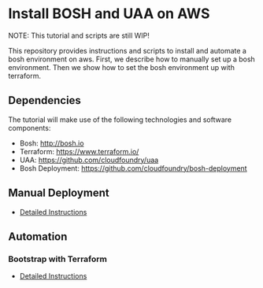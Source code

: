 # Install BOSH and UAA on AWS #

NOTE: This tutorial and scripts are still WIP!

This repository provides instructions and scripts to install and automate a bosh environment on aws.
First, we describe how to manually set up a bosh environment. 
Then we show how to set the bosh environment up with terraform.

## Dependencies ##
The tutorial will make use of the following technologies and software components:
* Bosh: http://bosh.io
* Terraform: https://www.terraform.io/
* UAA: https://github.com/cloudfoundry/uaa
* Bosh Deployment: https://github.com/cloudfoundry/bosh-deployment

## Manual Deployment ##

* [Detailed Instructions](MANUAL.md)

## Automation ##

### Bootstrap with Terraform ### 
 
* [Detailed Instructions](AUTOMATION.md)
